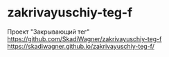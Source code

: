 # zakrivayuschiy-teg-f
Проект "Закрывающий тег"
https://github.com/SkadiWagner/zakrivayuschiy-teg-f
https://skadiwagner.github.io/zakrivayuschiy-teg-f/
